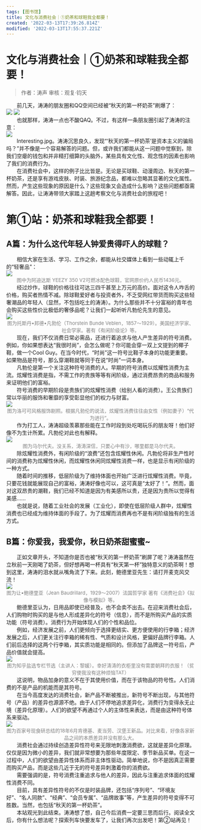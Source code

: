 ```yaml
---
tags: [图书馆]
title: 文化与消费社会｜①奶茶和球鞋我全都要！
created: '2022-03-13T17:39:26.814Z'
modified: '2022-03-13T17:55:37.221Z'
---
```


# 文化与消费社会｜①奶茶和球鞋我全都要！
> 作者：涛声
审核：观复·钧天

<div>&emsp;&emsp;前几天，涛涛的朋友圈和QQ空间已经被“秋天的第一杯奶茶”刷爆了：</div>

<img src="https://s2.loli.net/2022/03/14/dB51eZmySViDf2w.png"/>
<img src="https://s2.loli.net/2022/03/14/UjYRw8VtQznqfbi.png"/>

<div>&emsp;&emsp;也就那样，涛涛一点也不酸QAQ。不过，有这样一条朋友圈引起了涛涛的注意：</div>

<img src="https://s2.loli.net/2022/03/14/8DlVkSMogJ62qTx.png"/>

<div>&emsp;&emsp;Interesting.jpg。涛涛沉思良久，发现“‘秋天的第一杯奶茶’是资本主义的骗局吗？”并不像是一个容易解答的问题。但，或许我们都能从这一问题中觉察到，除我们空瘪的钱包和并非精打细算的头脑外，某些具有文化性、观念性的因素也影响了我们的消费行为。</div>

<div>&emsp;&emsp;在消费社会中，这样的例子比比皆是。无论是买球鞋、动漫周边、秋天的第一杯奶茶，还是享有游戏皮肤、时装、旅游纪念品，都难以忽略其显著的文化属性。然而，产生这些现象的原因是什么？这些现象又会造成什么影响？这些问题都亟需解答。因此，让涛涛带领大家踏上这趟考察文化与消费社会的旅程吧！</div>

# 第①站：奶茶和球鞋我全都要！
## A篇：为什么这代年轻人钟爱贵得吓人的球鞋？

<div>&emsp;&emsp;相信大家在生活、学习、工作之余，都能从社交媒体上看到一些动辄上千的“轻奢品”：</div>

<img src="https://s2.loli.net/2022/03/14/YzSGshurLCNHvjD.png"/>
<center><font size=2px color=grey>图中为阿迪达斯 YEEZY 350 V2可燃冰配色球鞋，官网原价约人民币1436元。</font></center>

<div>&emsp;&emsp;经过炒作，球鞋的价格往往可达三四千甚至上万元的高价。面对这令人咋舌的价格，购买者热情不减。除球鞋爱好者与投资者外，不乏受网红带货而购买这些轻奢潮品的年轻人（显然，不包括吃土的涛涛）。为什么那些并不十分富裕的青年也会购买这些性价比极低的奢侈品呢？让我们一起听听凡勃伦先生的意见。</div>

<img src="https://s2.loli.net/2022/03/14/CR4c9WwJNIEmYFv.png"/>
<center><font size=2px color=grey>图为托斯丹•邦德•凡勃伦（Thorstein Bunde Veblen，1857～1929）。美国经济学家、社会学家。著有《有闲阶级论》等。</font></center>

<div>&emsp;&emsp;现在，我们不仅消费日常必需品，还进行着追求与他人产生差异的符号消费。例如，你如果想表达“我很时尚”，会怎么做呢？你可能会穿一双上文提到的椰子鞋，做一个Cool Guy。在当今时代，“时尚”这一符号比鞋子本身的功能更重要。如果物品是符号，那么穿潮鞋就等同于在说“时尚”一词本身。</div>

<div>&emsp;&emsp;凡勃伦是第一个关注这种符号消费的人。早期的符号消费以炫耀性消费为主流。炫耀性消费是指，不需工作的贵族等等有闲阶级，通过消费昂贵的商品和服务来证明他们的富裕。</div>

<div>&emsp;&emsp;符号消费的早期阶段是贵族们的炫耀性消费（给别人看的消费）。王公贵族们常以华丽的服饰和奢靡的享受彰显他们的权力与财富。</div>

<img src="https://s2.loli.net/2022/03/14/AdzuXQtB8orjyqW.png"/>
<center><font size=2px color=grey>图为洛可可风格服饰剧照。根据凡勃伦的说法，炫耀性消费往往由女性（例如妻子）“代为进行”。</font></center>

<div>&emsp;&emsp;作为打工人，涛涛超级羡慕那些能在工作时段到处吃喝玩乐的朋友呀！他们好像不为生计所累。凡勃伦对此也有解释。</div>

<img src="https://s2.loli.net/2022/03/14/4K8YcyREbdvgpQS.png"/>
<center><font size=2px color=grey>图为马尔代夫。没关系，涛涛深信，只要心中有沙，哪里都是马尔代夫。</font></center>

<div>&emsp;&emsp;除炫耀性消费外，有闲阶级的“浪费”还包含炫耀性休闲。凡勃伦将非生产性时间的消费称为炫耀性休闲，而炫耀性休闲同炫耀性消费一样，也是显示有闲阶级的一种方式。</div>

<div>&emsp;&emsp;随着时间的推移，低层阶级为了维持体面也开始广泛进行炫耀性消费。毕竟，只要花钱就能展现自己的富裕，涛涛好像也可以，这可真是“太好了！”。然而，面对这双昂贵的潮鞋，我们已经不知道是因为有美感所以贵，还是因为贵所以觉得有美感……</div>

<div>&emsp;&emsp;也就是说，随着工业社会的发展（工业化），即使在低层阶级人群中，炫耀性消费也已经成为维持体面的手段了。为了炫耀而消费再也不是有闲阶级独有的生活方式。</div>

## B篇：你爱我，我爱你，秋日奶茶甜蜜蜜~

<div>&emsp;&emsp;正如文章开头，不知道你是否也被“秋天的第一杯奶茶”刷屏了呢？涛涛虽然在立秋前一天刚喝了奶茶，但好想再喝一杯具有“秋天第一杯”独特意义的奶茶啊！想到这里，涛涛的泪水就从嘴角流了下来。此刻，鲍德里亚先生：请打开麦克风交流！</div>

<img src="https://s2.loli.net/2022/03/14/taimR3SszPBD6CJ.png"/>
<center><font size=2px color=grey>图为让•鲍德里亚（Jean Baudrillard，1929～2007）法国哲学家 著有《消费社会》《拟像与模拟》等。</font></center>

<div>&emsp;&emsp;鲍德里亚认为，日用品即使已经普及，也不会卖不出去。在迎来消费社会后，人们购物时购买的是与他人形成差异化的符号（信息），而不是所购买产品的实质功能（符号消费）。消费行为开始体现人们的个性和品位。</div>

<div>&emsp;&emsp;例如，经济发展之前，人们更倾向于选择更结实、更方便使用的行李箱；经济发展之后，人们更关注行李箱的稀有性、气质和设计风格，更偏好品牌行李箱。人们前后选择的这两个行李箱，其实质功能是相同的。但添加了品牌这一符号后，产品价值就会提高。</div>

<img src="https://s2.loli.net/2022/03/14/9tgknseKGuoxi5P.png"/>
<center><font size=2px color=grey>图为知乎盐选专栏节选（主讲人：黎媛）。幸好涛涛的衣柜里没有需要朝拜的衣服！（贫穷使我没有这种烦恼TAT）</font></center>

<div>&emsp;&emsp;这说明，物品加身的意义不在于其使用价值，而在于该物品的符号性。人们消费的不是产品的机能而是其符号。</div>

<div>&emsp;&emsp;在当今高度发达的消费社会，新产品不断被推出，新符号不断出现，与其他符号（产品）的差异也源源不绝。由于人们不停地追求差异化，消费行为变得永无止境（差异化原理）。人们的欲望不再通过个人的主体性来表达，而是由这种符号体系来驱动。</div>

<img src="https://s2.loli.net/2022/03/14/AYxViXyKLEghIOW.png"/>
<center><font size=2px color=grey>图为百家号现食研总结的18年6月肯德基、麦当劳、汉堡王新品。对比来看，好像各家新品之间的本质差异并没有那么大。</font></center>

<div>&emsp;&emsp;消费社会通过持续创造差异性符号来无限地刺激消费欲，这就是差异化原理。仅仅是因为微小的差异，我们就非常想要为那些年度限定、季节新品买单。在这一过程中，人们的欲望由差异性体系而非主体性驱动。简单地说，你不是因真正需要而购买产品，而是这些几近于无的符号差异刺激着你的消费欲。</div>

<div>&emsp;&emsp;需要强调的是，符号消费注重追求与他人的差异，因此与注重追求体面的炫耀性消费不同。</div>

<div>&emsp;&emsp;目前，具有差异性符号的不仅是时装品牌，还包括“序列号”、“环境友好”、“名人同款”、“经典”、“会员专属”、“品牌故事”等，产生差异的符号变得不可胜数。当然，也包括“秋天的第一杯奶茶”。</div>

<div>&emsp;&emsp;本站观光到此结束。涛涛想了想，自己今后消费一定要三思而后行。阅读全文后，你有什么想法呢？探索列车快要发车了，让我们再次出发吧！第②站再见！</div>
